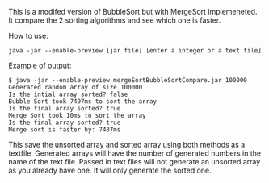 This is a modifed version of BubbleSort but with MergeSort implemeneted. 
It compare the 2 sorting algorithms and see which one is faster.

How to use:
```
java -jar --enable-preview [jar file] [enter a integer or a text file]
```

Example of output:

```
$ java -jar --enable-preview mergeSortBubbleSortCompare.jar 100000
Generated random array of size 100000
Is the intial array sorted? false
Bubble Sort took 7497ms to sort the array
Is the final array sorted? true
Merge Sort took 10ms to sort the array
Is the final array sorted? true
Merge sort is faster by: 7487ms
```

This save the unsorted array and sorted array using both methods as a textfile. Generated arrays will have the number of generated numbers in the name of the text file. Passed in text files will not generate an unsorted array as you already have one. It will only generate the sorted one.

